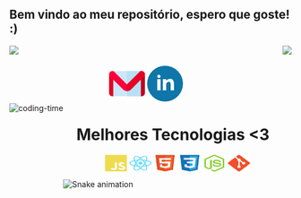## Bem vindo ao meu repositório, espero que goste! :)

<div>
  
  <img  height="180em" src="https://github-readme-stats.vercel.app/api?username=anuraghazra&show_icons=true&theme=radical"/>
  <img align="right" height="180em" src="https://github-readme-stats.vercel.app/api/top-langs/?username=LuigiGF&layout=compact&langs_count=16&theme=great-gatsby"/>
</div>
<br>

<div  align="center"> 
  <div style="display: inline_block">
    <a href="mailto: emanuelslealviveiros@gmail.com" target="_blank"><img src="imagens/gmail (2).png" alt="#"></a>
    <a href="https://linkedin.com/in/emanuel-leal/" target="_blank"><img src="imagens/linkedin.png" alt="#"></a>
    
  <br>
    <img align="left" height="250" alt="coding-time" src="code.gif">
    <h1 align="center">Melhores Tecnologias <3</h1>
    <img align="center" height="30" width="40" alt="js-icon"  src="https://raw.githubusercontent.com/devicons/devicon/master/icons/javascript/javascript-plain.svg">
    <img align="center" height="30" width="40" alt="react-icon" src="https://raw.githubusercontent.com/devicons/devicon/master/icons/react/react-original.svg">
    <img align="center" height="30" width="40" alt="html-icon" src="https://raw.githubusercontent.com/devicons/devicon/master/icons/html5/html5-original.svg">
    <img align="center" height="30" width="40" alt="css-icon" src="https://raw.githubusercontent.com/devicons/devicon/master/icons/css3/css3-original.svg">
    <img align="center" height="30" width="40" alt="css-icon" src="https://raw.githubusercontent.com/devicons/devicon/master/icons/nodejs/nodejs-original.svg">
    <img align="center" height="30" width="40" alt="css-icon" src="https://raw.githubusercontent.com/devicons/devicon/master/icons/git/git-original.svg">
   </div>
</div>
  
![Snake animation](https://github.com/LuigiGF/LuigiGF/blob/output/github-contribution-grid-snake.svg)
